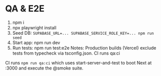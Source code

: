 # QA & E2E
1. npm i
2. npx playwright install
3. Seed DB: `SUPABASE_URL=... SUPABASE_SERVICE_ROLE_KEY=... npm run seed`
4. Start app: npm run dev
5. Run tests: npm run test:e2e
Notes: Production builds (Vercel) exclude tests from typecheck via tsconfig.json.
CI runs qa:ci

CI runs `npm run qa:ci` which uses start-server-and-test to boot Next at :3000 and execute the @smoke suite.
